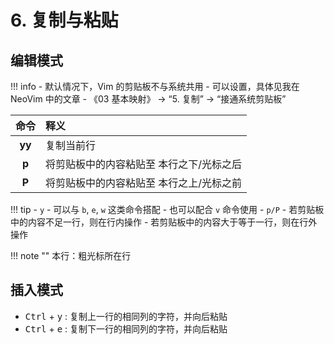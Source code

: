 # 6. 复制与粘贴

## 编辑模式

!!! info
    - 默认情况下，Vim 的剪贴板不与系统共用
    - 可以设置，具体见我在 NeoVim 中的文章
        - 《03 基本映射》 -> “5. 复制” -> “接通系统剪贴板”

| 命令 | 释义 |
| :---: | :--- |
| **yy** | 复制当前行 |
| **p** | 将剪贴板中的内容粘贴至 本行之下/光标之后 |
| **P** | 将剪贴板中的内容粘贴至 本行之上/光标之前 |

!!! tip
    - `y`
        - 可以与 `b`, `e`, `w` 这类命令搭配
        - 也可以配合 `v` 命令使用
    - `p/P`
        - 若剪贴板中的内容不足一行，则在行内操作
        - 若剪贴板中的内容大于等于一行，则在行外操作

!!! note ""
    本行：粗光标所在行

## 插入模式

- <kbd>Ctrl</kbd> + <kbd>y</kbd> : 复制上一行的相同列的字符，并向后粘贴
- <kbd>Ctrl</kbd> + <kbd>e</kbd> : 复制下一行的相同列的字符，并向后粘贴
